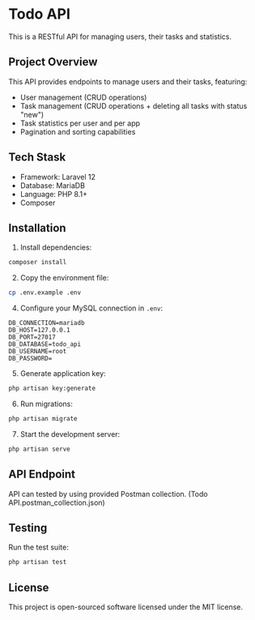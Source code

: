 # Todo API

This is a RESTful API for managing users, their tasks and statistics.

## Project Overview

This API provides endpoints to manage users and their tasks, featuring:

-   User management (CRUD operations)
-   Task management (CRUD operations + deleting all tasks with status "new")
-   Task statistics per user and per app
-   Pagination and sorting capabilities

## Tech Stask

- Framework: Laravel 12
- Database: MariaDB
- Language: PHP 8.1+
- Composer


## Installation

1. Install dependencies:

```bash
composer install
```

2. Copy the environment file:

```bash
cp .env.example .env
```

4. Configure your MySQL connection in `.env`:

```
DB_CONNECTION=mariadb
DB_HOST=127.0.0.1
DB_PORT=27017
DB_DATABASE=todo_api
DB_USERNAME=root
DB_PASSWORD=
```

5. Generate application key:

```bash
php artisan key:generate
```

6. Run migrations:

```bash
php artisan migrate
```

7. Start the development server:

```bash
php artisan serve
```

## API Endpoint 

API can tested by using provided Postman collection. (Todo API.postman_collection.json)

## Testing

Run the test suite:

```bash
php artisan test
```

## License

This project is open-sourced software licensed under the MIT license.
